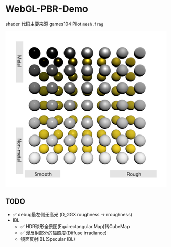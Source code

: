 # WebGL-PBR-Demo

shader 代码主要来源 games104 Pilot `mesh.frag`

![](./screenshots/2.png)

## TODO

- ✅ debug最左侧无高光 (D_GGX roughness -> rroughness)
- IBL
  - ✅ HDR球形全景图(Equirectangular Map)转CubeMap
  - ✅ 漫反射部分的辐照度(Diffuse irradiance)
  - 镜面反射IBL(Specular IBL)